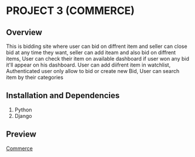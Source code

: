 # PROJECT 3 (COMMERCE)

## Overview
This is bidding site where user can bid on diffrent item and seller can close bid at any time they want, seller can add iteam and also bid on diffrent items,
User can check their item on available dashboard if user won any bid it'll appear on his dashboard. User can add diifrent item in watchlist,
Authenticated user only allow to bid or create new Bid, User can search item by their categories

## Installation and Dependencies
1. Python
2. Django

## Preview
[Commerce](https://youtu.be/UNszOoXfmz4)
